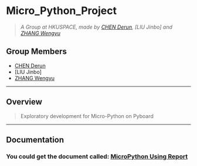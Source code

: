 # Micro_Python_Project


> *A Group at HKUSPACE, made by [CHEN Derun](https://github.com/ShanpooO), [LIU Jinbo] and [ZHANG Wengyu](https://github.com/zhangwengyu999)*

## Group Members
- [CHEN Derun](https://github.com/ShanpooO)
- [LIU Jinbo]    
- [ZHANG Wengyu](https://github.com/zhangwengyu999)

---

## Overview

> Exploratory development for Micro-Python on Pyboard

---

## Documentation

### You could get the document called: [MicroPython Using Report]()

